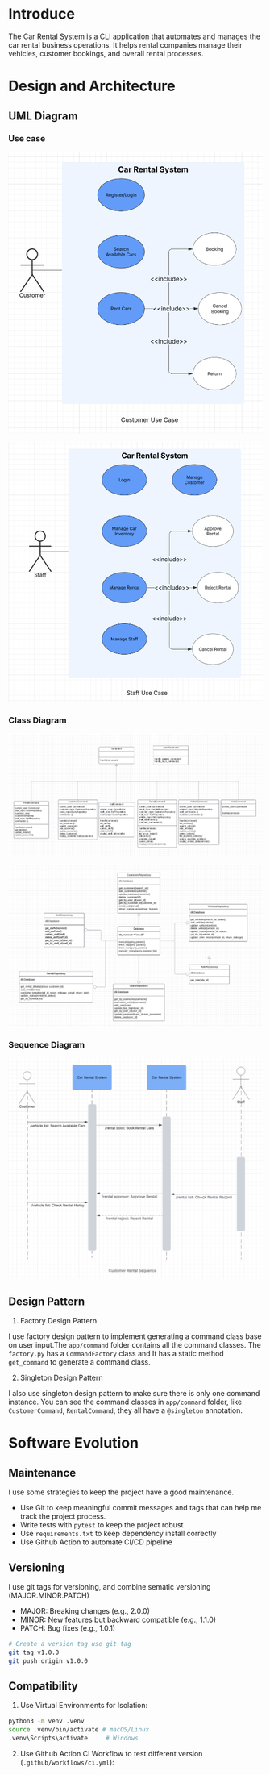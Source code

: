# Introduce

The Car Rental System is a CLI application that automates and manages the car rental business operations. It helps rental companies manage their vehicles, customer bookings, and overall rental processes.

# Design and Architecture

## UML Diagram

### Use case

![Customer Use Case](usecase_diagram1.png)

![Staff Use Case](usecase_diagram2.png)

### Class Diagram

![Class Diagram1](class_diagram1.png)

![Class Diagram2](class_diagram2.png)

### Sequence Diagram

![Customer Booking Rental Sequence Diagram](sequence_diagram.png)

## Design Pattern

1. Factory Design Pattern

I use factory design pattern to implement generating a command class base on user input.The `app/command` folder contains all the command classes. The `factory.py` has a `CommandFactory` class and It has a static method `get_command` to generate a command class.

2. Singleton Design Pattern

I also use singleton design pattern to make sure there is only one command instance. You can see the command classes in `app/command` folder, like `CustomerCommand`, `RentalCommand`, they all have a `@singleton` annotation.

# Software Evolution

## Maintenance

I use some strategies to keep the project have a good maintenance.

- Use Git to keep meaningful commit messages and tags that can help me track the project process.
- Write tests with `pytest` to keep the project robust
- Use `requirements.txt` to keep dependency install correctly
- Use Github Action to automate CI/CD pipeline

## Versioning

I use git tags for versioning, and combine sematic versioning (MAJOR.MINOR.PATCH)

- MAJOR: Breaking changes (e.g., 2.0.0)
- MINOR: New features but backward compatible (e.g., 1.1.0)
- PATCH: Bug fixes (e.g., 1.0.1)

```bash
# Create a version tag use git tag
git tag v1.0.0
git push origin v1.0.0
```

## Compatibility

1. Use Virtual Environments for Isolation:

```bash
python3 -m venv .venv
source .venv/bin/activate # macOS/Linux
.venv\Scripts\activate     # Windows
```

2. Use Github Action CI Workflow to test different version (`.github/workflows/ci.yml`):

